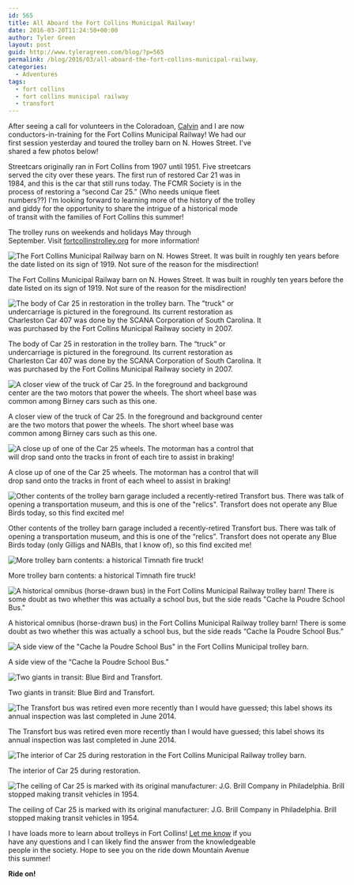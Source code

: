 ```yaml
---
id: 565
title: All Aboard the Fort Collins Municipal Railway!
date: 2016-03-20T11:24:50+00:00
author: Tyler Green
layout: post
guid: http://www.tyleragreen.com/blog/?p=565
permalink: /blog/2016/03/all-aboard-the-fort-collins-municipal-railway/
categories:
  - Adventures
tags:
  - fort collins
  - fort collins municipal railway
  - transfort
---
```

After seeing a call for volunteers in the Coloradoan, <a href="http://www.calvinholic.com/" target="_blank">Calvin</a> and I are now conductors-in-training for the Fort Collins Municipal Railway! We had our first session yesterday and toured the trolley barn on N. Howes Street. I've shared a few photos below!

Streetcars originally ran in Fort Collins from 1907 until 1951. Five streetcars served the city over these years. The first run of restored Car 21 was in 1984, and this is the car that still runs today. The FCMR Society is in the process of restoring a &#8220;second Car 25.&#8221; (Who needs unique fleet numbers??) I'm looking forward to learning more of the history of the trolley and giddy for the opportunity to share the intrigue of a historical mode of transit with the families of Fort Collins this summer!

The trolley runs on weekends and holidays May through September. Visit <a href="http://www.fortcollinstrolley.org/" target="_blank">fortcollinstrolley.org</a> for more information!

<div style="width: 686px" class="wp-caption aligncenter">
  <img src="http://i1.wp.com/www.tyleragreen.com/blog_files/2016-03-trolley-barn/trolley_barn1.jpg?resize=676%2C507" alt="The Fort Collins Municipal Railway barn on N. Howes Street. It was built in roughly ten years before the date listed on its sign of 1919. Not sure of the reason for the misdirection!" data-recalc-dims="1" />
  
  <p class="wp-caption-text">
    The Fort Collins Municipal Railway barn on N. Howes Street. It was built in roughly ten years before the date listed on its sign of 1919. Not sure of the reason for the misdirection!
  </p>
</div>

<div style="width: 517px" class="wp-caption aligncenter">
  <img src="http://i1.wp.com/www.tyleragreen.com/blog_files/2016-03-trolley-barn/trolley_barn2.jpg?resize=507%2C676" alt="The body of Car 25 in restoration in the trolley barn. The &quot;truck&quot; or undercarriage is pictured in the foreground. Its current restoration as Charleston Car 407 was done by the SCANA Corporation of South Carolina. It was purchased by the Fort Collins Municipal Railway society in 2007." data-recalc-dims="1" />
  
  <p class="wp-caption-text">
    The body of Car 25 in restoration in the trolley barn. The &#8220;truck&#8221; or undercarriage is pictured in the foreground. Its current restoration as Charleston Car 407 was done by the SCANA Corporation of South Carolina. It was purchased by the Fort Collins Municipal Railway society in 2007.
  </p>
</div>

<div style="width: 517px" class="wp-caption aligncenter">
  <img src="http://i2.wp.com/www.tyleragreen.com/blog_files/2016-03-trolley-barn/trolley_barn3.jpg?resize=507%2C676" alt="A closer view of the truck of Car 25. In the foreground and background center are the two motors that power the wheels. The short wheel base was common among Birney cars such as this one." data-recalc-dims="1" />
  
  <p class="wp-caption-text">
    A closer view of the truck of Car 25. In the foreground and background center are the two motors that power the wheels. The short wheel base was common among Birney cars such as this one.
  </p>
</div>

<div style="width: 517px" class="wp-caption aligncenter">
  <img src="http://i2.wp.com/www.tyleragreen.com/blog_files/2016-03-trolley-barn/trolley_barn4.jpg?resize=507%2C676" alt="A close up of one of the Car 25 wheels. The motorman has a control that will drop sand onto the tracks in front of each tire to assist in braking!" data-recalc-dims="1" />
  
  <p class="wp-caption-text">
    A close up of one of the Car 25 wheels. The motorman has a control that will drop sand onto the tracks in front of each wheel to assist in braking!
  </p>
</div>

<div style="width: 682px" class="wp-caption aligncenter">
  <img src="http://i1.wp.com/www.tyleragreen.com/blog_files/2016-03-trolley-barn/trolley_barn5.jpg?resize=672%2C676" alt="Other contents of the trolley barn garage included a recently-retired Transfort bus. There was talk of opening a transportation museum, and this is one of the &quot;relics&quot;. Transfort does not operate any Blue Birds today, so this find excited me!" data-recalc-dims="1" />
  
  <p class="wp-caption-text">
    Other contents of the trolley barn garage included a recently-retired Transfort bus. There was talk of opening a transportation museum, and this is one of the &#8220;relics&#8221;. Transfort does not operate any Blue Birds today (only Gilligs and NABIs, that I know of), so this find excited me!
  </p>
</div>

<div style="width: 686px" class="wp-caption aligncenter">
  <img src="http://i1.wp.com/www.tyleragreen.com/blog_files/2016-03-trolley-barn/trolley_barn6.jpg?resize=676%2C507" alt="More trolley barn contents: a historical Timnath fire truck!" data-recalc-dims="1" />
  
  <p class="wp-caption-text">
    More trolley barn contents: a historical Timnath fire truck!
  </p>
</div>

<div style="width: 686px" class="wp-caption aligncenter">
  <img src="http://i2.wp.com/www.tyleragreen.com/blog_files/2016-03-trolley-barn/trolley_barn7.jpg?resize=676%2C507" alt="A historical omnibus (horse-drawn bus) in the Fort Collins Municipal Railway trolley barn! There is some doubt as two whether this was actually a school bus, but the side reads &quot;Cache la Poudre School Bus.&quot;" data-recalc-dims="1" />
  
  <p class="wp-caption-text">
    A historical omnibus (horse-drawn bus) in the Fort Collins Municipal Railway trolley barn! There is some doubt as two whether this was actually a school bus, but the side reads &#8220;Cache la Poudre School Bus.&#8221;
  </p>
</div>

<div style="width: 686px" class="wp-caption aligncenter">
  <img src="http://i2.wp.com/www.tyleragreen.com/blog_files/2016-03-trolley-barn/trolley_barn8.jpg?resize=676%2C507" alt="A side view of the &quot;Cache la Poudre School Bus&quot; in the Fort Collins Municipal trolley barn." data-recalc-dims="1" />
  
  <p class="wp-caption-text">
    A side view of the &#8220;Cache la Poudre School Bus.&#8221;
  </p>
</div>

<div style="width: 686px" class="wp-caption aligncenter">
  <img src="http://i0.wp.com/www.tyleragreen.com/blog_files/2016-03-trolley-barn/trolley_barn9.jpg?resize=676%2C507" alt="Two giants in transit: Blue Bird and Transfort." data-recalc-dims="1" />
  
  <p class="wp-caption-text">
    Two giants in transit: Blue Bird and Transfort.
  </p>
</div>

<div style="width: 686px" class="wp-caption aligncenter">
  <img src="http://i2.wp.com/www.tyleragreen.com/blog_files/2016-03-trolley-barn/trolley_barn10.jpg?resize=676%2C507" alt="The Transfort bus was retired even more recently than I would have guessed; this label shows its annual inspection was last completed in June 2014." data-recalc-dims="1" />
  
  <p class="wp-caption-text">
    The Transfort bus was retired even more recently than I would have guessed; this label shows its annual inspection was last completed in June 2014.
  </p>
</div>

<div style="width: 686px" class="wp-caption aligncenter">
  <img src="http://i2.wp.com/www.tyleragreen.com/blog_files/2016-03-trolley-barn/trolley_barn11.jpg?resize=676%2C507" alt="The interior of Car 25 during restoration in the Fort Collins Municipal Railway trolley barn." data-recalc-dims="1" />
  
  <p class="wp-caption-text">
    The interior of Car 25 during restoration.
  </p>
</div>

<div style="width: 686px" class="wp-caption aligncenter">
  <img src="http://i2.wp.com/www.tyleragreen.com/blog_files/2016-03-trolley-barn/trolley_barn12.jpg?resize=676%2C507" alt="The ceiling of Car 25 is marked with its original manufacturer: J.G. Brill Company in Philadelphia. Brill stopped making transit vehicles in 1954." data-recalc-dims="1" />
  
  <p class="wp-caption-text">
    The ceiling of Car 25 is marked with its original manufacturer: J.G. Brill Company in Philadelphia. Brill stopped making transit vehicles in 1954.
  </p>
</div>

I have loads more to learn about trolleys in Fort Collins! <a href="/#connect" target="_blank">Let me know</a> if you have any questions and I can likely find the answer from the knowledgeable people in the society. Hope to see you on the ride down Mountain Avenue this summer!

**Ride on!**
